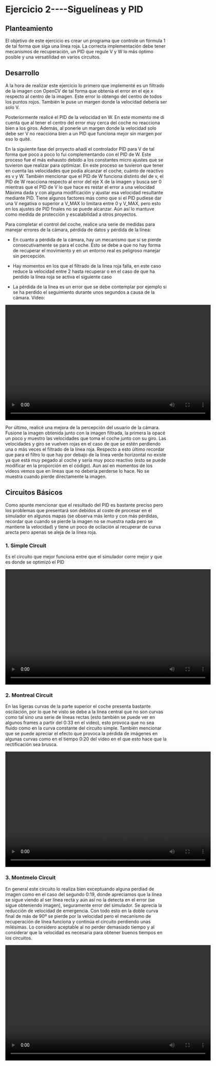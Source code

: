 # Ejercicio 2----Siguelíneas y PID

## Planteamiento
El objetivo de este ejercicio es crear un programa que controle un fórmula 1 de tal forma que siga una línea roja. La correcta implementación debe tener mecanismos de recuperación,
un PID que regule V y W lo más óptimo posible y una versatilidad en varios circuitos.

## Desarrollo
A la hora de realizar este ejercicio lo primero que implementé es un filtrado de la imagen con OpenCV de tal forma que obtenía el error en el eje x respecto al centro de la imagen.
Este error lo obtengo del centro de todos los puntos rojos. También le puse un margen donde la velocidad debería ser solo V.

Posteriormente realicé el PID de la velocidad en W. En este momento me di cuenta que al tener el centro del error muy cerca del coche no reacciona bien a los giros. Además, al ponerle un
margen donde la velocidad solo debe ser V no reacciona bien a un PID que funciona mejor sin margen por eso lo quité.

En la siguiente fase del proyecto añadí el controlador PID para V de tal forma que poco a poco lo fui complementando con el PID de W. Este proceso fue el más exhausto debido a los
constantes micro ajustes que se tuvieron que realizar para optimizar. En este proceso se tuvieron que tener en cuenta las velocidades que podía alcanzar el coche, cuánto de reactivo es v
y W. También mencionar que el PID de W funciona distinto del de v, el PID de W reacciona respecto al error del eje X de la imagen y busca ser 0 mientras que el PID de V lo que hace es restar
el error a una velocidad Máxima dada y con alguna modificación y ajustar esa velocidad resultante mediante PID. Tiene algunos factores más como que si el PID pudiese dar una V negativa o superior
a V_MAX lo limitara entre 0 y V_MAX, pero esto en los ajustes de PID finales no se puede alcanzar. Aún así lo mantuve como medida de protección y escalabilidad a otros proyectos.

Para completar el control del coche, realice una serie de medidas para manejar errores de la cámara, pérdida de datos y pérdida de la línea:
- En cuanto a pérdida de la cámara, hay un mecanismo que si se pierde consecutivamente se para el coche. Esto se debe a que no hay forma de recuperar el movimiento y en un entorno real es peligroso manejar sin percepción.

- Hay momentos en los que el filtrado de la línea roja falla, en este caso reduce la velocidad entre 2 hasta recuperar o en el caso de que ha perdido la línea roja se activa el siguiente caso

- La pérdida de la línea es un error que se debe contemplar por ejemplo si se ha perdido el seguimiento durante unos segundos a causa de la cámara. Video:
<video width="640" height="360" controls>
  <source src="video/p2_buscar.mp4" type="video/mp4">
  Tu navegador no soporta el video.
</video>

Por último, realicé una mejora de la percepción del usuario de la cámara. Fusione la imagen obtenida junto con la imagen filtrada, la primera la opacé un poco y muestro las velocidades que toma el coche junto con su giro.
Las velocidades y giro se vuelven rojas en el caso de que se estén perdiendo una o más veces el filtrado de la línea roja. Respecto a esto último recordar que para el filtro lo que hay por debajo de la línea verde horizontal
no existe ya que está muy pegado al coche y sería muy poco reactivo (esto se puede modificar en la proporción en el código). Aun así en momentos de los vídeos vemos que en líneas que no debería perderse lo hace.
No se muestra cuando pierde directamente la imagen.

## Circuitos Básicos
Como apunte mencionar que el resultado del PID es bastante preciso pero los problemas que presentará son debidos al coste de procesar en el simulador en algunos mapas (se observa más lento y con más pérdidas, recordar que
cuando se pierde la imagen no se muestra nada pero se mantiene la velocidad) y tiene un poco de ocilación al recuperar de curva arecta pero apenas se aleja de la línea roja.

### 1. Simple Circuit
Es el circuito que mejor funciona entre que el simulador corre mejor y que es donde se optimizó el PID

<video width="640" height="360" controls>
  <source src="video/p2_v1.mp4" type="video/mp4">
  Tu navegador no soporta el video.
</video>

### 2. Montreal Circuit
En las ligeras curvas de la parte superior el coche presenta bastante oscilación, por lo que he visto se debe a la línea central que no son curvas como tal sino una serie de líneas rectas 
(esto también se puede ver en algunos frames a partir del 0:33 en el video), esto provoca que no sea fluido como en la curva constante del circuito simple. 
También mencionar que se puede apreciar el efecto que provoca la pérdida de imágenes en algunas curvas como en el tiempo 0:20 del video en el que esto hace que la rectificación sea brusca.

<video width="640" height="360" controls>
  <source src="video/p2_v2.mp4" type="video/mp4">
  Tu navegador no soporta el video.
</video>

### 3. Montmelo Circuit
En general este circuito lo realiza bien exceptuando alguna perdiad de imagen como en el caso del segundo 0:19, donde apreciamos que la línea se sigue viendo al ser línea recta y aún así no la detecta en el error
(se sigue obteniendo imagen), seguramente error del simulador. Se aprecia la reducción de velocidad de emergencia. 
Con todo esto en la doble curva final de más de 90º se pierde por la velocidad pero el mecanismo de recuperación de línea funciona y continúa el circuito perdiendo unas milésimas.
Lo considero aceptable al no perder demasiado tiempo y al considerar que la velocidad es necesaria para obtener buenos tiempos en los circuitos.

<video width="640" height="360" controls>
  <source src="video/p2_v3.mp4" type="video/mp4">
  Tu navegador no soporta el video.
</video>
